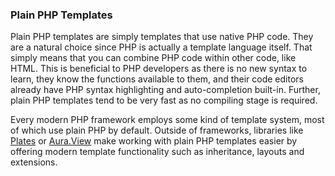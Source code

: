 ### Plain PHP Templates

Plain PHP templates are simply templates that use native PHP code. They are a natural choice since PHP is actually a template language itself. That simply means that you can combine PHP code within other code, like HTML. This is beneficial to PHP developers as there is no new syntax to learn, they know the functions available to them, and their code editors already have PHP syntax highlighting and auto-completion built-in. Further, plain PHP templates tend to be very fast as no compiling stage is required.

Every modern PHP framework employs some kind of template system, most of which use plain PHP by default. Outside of frameworks, libraries like [Plates](http://platesphp.com/) or [Aura.View](https://github.com/auraphp/Aura.View) make working with plain PHP templates easier by offering modern template functionality such as inheritance, layouts and extensions.

